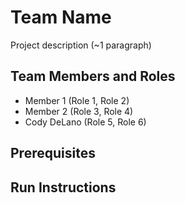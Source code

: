 # Team Name

Project description (~1 paragraph)

## Team Members and Roles

* Member 1 (Role 1, Role 2)
* Member 2 (Role 3, Role 4)
* Cody DeLano (Role 5, Role 6)

## Prerequisites

## Run Instructions
